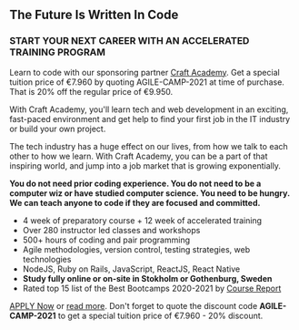 ## The Future Is Written In Code

### START YOUR NEXT CAREER WITH AN ACCELERATED TRAINING PROGRAM

Learn to code with our sponsoring partner [Craft Academy](https://www.craftacademy.co/). Get a special tuition price of <span>&#8364;</span>7.960 by quoting AGILE-CAMP-2021 at time of purchase. That is 20% off the regular price of <span>&#8364;</span>9.950. 

With Craft Academy, you'll learn tech and web development in an exciting, fast-paced environment and get help to find your first job in the IT industry or build your own project.

The tech industry has a huge effect on our lives, from how we talk to each other to how we learn. With Craft Academy, you can be a part of that inspiring world, and jump into a job market that is growing exponentially.

**You do not need prior coding experience. You do not need to be a computer wiz or have studied computer science. You need to be hungry. We can teach anyone to code if they are focused and committed.**


* 4 week of preparatory course + 12 week of accelerated training
* Over 280 instructor led classes and workshops
* 500+ hours of coding and pair programming
* Agile methodologies, version control, testing strategies, web technologies
* NodeJS, Ruby on Rails, JavaScript, ReactJS, React Native
* **Study fully online or on-site in Stokholm or Gothenburg, Sweden**
* Rated top 15 list of the Best Bootcamps 2020-2021 by [Course Report](https://www.coursereport.com/best-coding-bootcamps)



[APPLY Now](https://craftacademy.typeform.com/to/hkkxKQ) or [read more](https://www.craftacademy.se/english/curriculum/). Don't forget to quote the discount code **AGILE-CAMP-2021** to get a special tuition price of <span>&#8364;</span>7.960 - 20% discount. 


